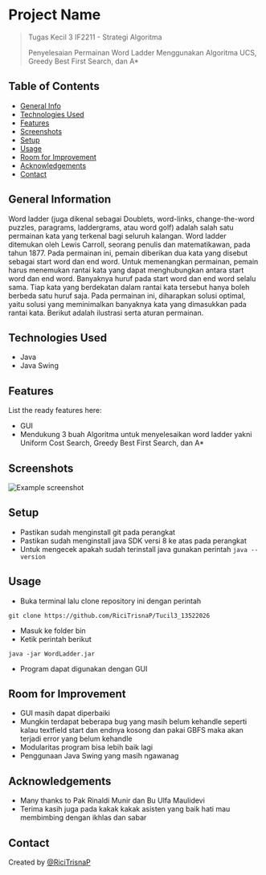 # Project Name
> Tugas Kecil 3 IF2211 - Strategi Algoritma
>
> Penyelesaian Permainan Word Ladder Menggunakan Algoritma UCS, Greedy Best First Search, dan A*


## Table of Contents
* [General Info](#general-information)
* [Technologies Used](#technologies-used)
* [Features](#features)
* [Screenshots](#screenshots)
* [Setup](#setup)
* [Usage](#usage)
* [Room for Improvement](#room-for-improvement)
* [Acknowledgements](#acknowledgements)
* [Contact](#contact)
<!-- * [License](#license) -->


## General Information
Word ladder (juga dikenal sebagai Doublets, word-links, change-the-word puzzles, paragrams, laddergrams, atau word golf) adalah salah satu permainan kata yang terkenal bagi seluruh kalangan. 
Word ladder ditemukan oleh Lewis Carroll, seorang penulis dan matematikawan, pada tahun 1877. 
Pada permainan ini, pemain diberikan dua kata yang disebut sebagai start word dan end word. 
Untuk memenangkan permainan, pemain harus menemukan rantai kata yang dapat menghubungkan antara start word dan end word. 
Banyaknya huruf pada start word dan end word selalu sama. Tiap kata yang berdekatan dalam rantai kata tersebut hanya boleh berbeda satu huruf saja. 
Pada permainan ini, diharapkan solusi optimal, yaitu solusi yang meminimalkan banyaknya kata yang dimasukkan pada rantai kata. Berikut adalah ilustrasi serta aturan permainan.


## Technologies Used
- Java
- Java Swing


## Features
List the ready features here:
- GUI
- Mendukung 3 buah Algoritma untuk menyelesaikan word ladder yakni Uniform Cost Search, Greedy Best First Search, dan A*


## Screenshots
![Example screenshot](./img/screenshot.png)
<!-- If you have screenshots you'd like to share, include them here. -->


## Setup
- Pastikan sudah menginstall git pada perangkat
- Pastikan sudah menginstall java SDK versi 8 ke atas pada perangkat
- Untuk mengecek apakah sudah terinstall java gunakan perintah
`java --version`


## Usage
- Buka terminal lalu clone repository ini dengan perintah

`git clone https://github.com/RiciTrisnaP/Tucil3_13522026`
- Masuk ke folder bin
- Ketik perintah berikut

`java -jar WordLadder.jar`

- Program dapat digunakan dengan GUI


## Room for Improvement
- GUI masih dapat diperbaiki
- Mungkin terdapat beberapa bug yang masih belum kehandle seperti kalau textfield start dan endnya kosong dan pakai GBFS maka akan terjadi error yang belum kehandle
- Modularitas program bisa lebih baik lagi
- Penggunaan Java Swing yang masih ngawanag


## Acknowledgements
- Many thanks to Pak Rinaldi Munir dan Bu Ulfa Maulidevi
- Terima kasih juga pada kakak kakak asisten yang baik hati mau membimbing dengan ikhlas dan sabar


## Contact
Created by [@RiciTrisnaP](https://github.com/RiciTrisnaP)


<!-- Optional -->
<!-- ## License -->
<!-- This project is open source and available under the [... License](). -->

<!-- You don't have to include all sections - just the one's relevant to your project -->

